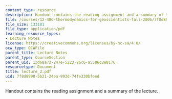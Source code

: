 ```yaml
---
content_type: resource
description: Handout contains the reading assignment and a summary of the lecture.
file: /courses/12-480-thermodynamics-for-geoscientists-fall-2006/7f8d89905b2124ea993d74fe330bfeed_lecture_2.pdf
file_size: 133181
file_type: application/pdf
learning_resource_types:
- Lecture Notes
license: https://creativecommons.org/licenses/by-nc-sa/4.0/
ocw_type: OCWFile
parent_title: Lecture Notes
parent_type: CourseSection
parent_uid: 13d68a73-247e-5223-26c6-a5506c2e8176
resourcetype: Document
title: lecture_2.pdf
uid: 7f8d8990-5b21-24ea-993d-74fe330bfeed
---
```

Handout contains the reading assignment and a summary of the lecture.